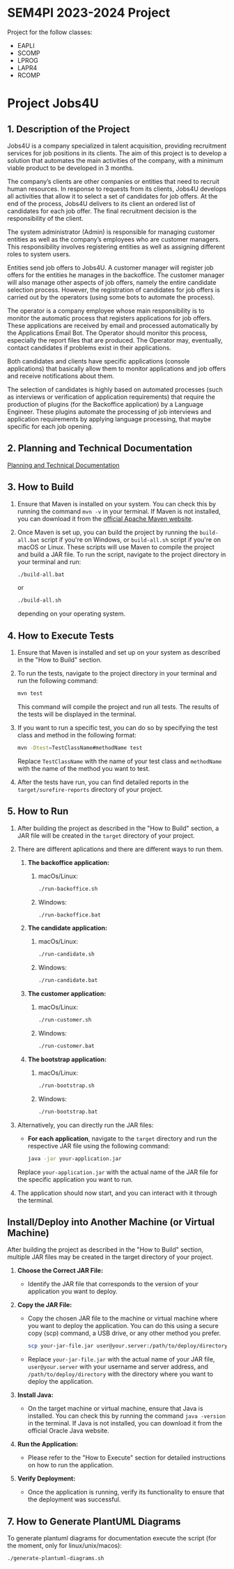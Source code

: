 # SEM4PI 2023-2024 Project
Project for the follow classes:
- EAPLI
- SCOMP
- LPROG
- LAPR4
- RCOMP
  
# Project Jobs4U

## 1. Description of the Project

Jobs4U is a company specialized in talent acquisition, providing recruitment services for job positions in its clients. The aim of this project is to develop a solution that automates the main activities of the company, with a minimum viable product to be developed in 3 months.

The company’s clients are other companies or entities that need to recruit human resources. In response to requests from its clients, Jobs4U develops all activities that allow it to select a set of candidates for job offers. At the end of the process, Jobs4U delivers to its client an ordered list of candidates for each job offer. The final recruitment decision is the responsibility of the client.

The system administrator (Admin) is responsible for managing customer entities as well as the company’s employees who are customer managers. This responsibility involves registering entities as well as assigning different roles to system users.

Entities send job offers to Jobs4U. A customer manager will register job offers for the entities he manages in the backoffice. The customer manager will also manage other aspects of job offers, namely the entire candidate selection process. However, the registration of candidates for job offers is carried out by the operators (using some bots to automate the process).

The operator is a company employee whose main responsibility is to monitor the automatic process that registers applications for job offers. These applications are received by email and processed automatically by the Applications Email Bot. The Operator should monitor this process, especially the report files that are produced. The Operator may, eventually, contact candidates if problems exist in their applications.

Both candidates and clients have specific applications (console applications) that basically allow them to monitor applications and job offers and receive notifications about them.

The selection of candidates is highly based on automated processes (such as interviews or verification of application requirements) that require the production of plugins (for the Backoffice application) by a Language Engineer. These plugins automate the processing of job interviews and application requirements by applying language processing, that maybe specific for each job opening.

## 2. Planning and Technical Documentation

[Planning and Technical Documentation](docs/readme.md)




## 3. How to Build



1. Ensure that Maven is installed on your system. You can check this by running the command `mvn -v` in your terminal. If Maven is not installed, you can download it from the [official Apache Maven website](https://maven.apache.org/download.cgi).

2. Once Maven is set up, you can build the project by running the `build-all.bat` script if you're on Windows, or `build-all.sh` script if you're on macOS or Linux. These scripts will use Maven to compile the project and build a JAR file. To run the script, navigate to the project directory in your terminal and run:

    ```bash
    ./build-all.bat
    ```

   or

    ```bash
    ./build-all.sh
    ```

   depending on your operating system.

## 4. How to Execute Tests

1. Ensure that Maven is installed and set up on your system as described in the "How to Build" section.

2. To run the tests, navigate to the project directory in your terminal and run the following command:

    ```bash
    mvn test
    ```

    This command will compile the project and run all tests. The results of the tests will be displayed in the terminal.

3. If you want to run a specific test, you can do so by specifying the test class and method in the following format:

    ```bash
    mvn -Dtest=TestClassName#methodName test
    ```

    Replace `TestClassName` with the name of your test class and `methodName` with the name of the method you want to test.

4. After the tests have run, you can find detailed reports in the `target/surefire-reports` directory of your project.

## 5. How to Run

1. After building the project as described in the "How to Build" section, a JAR file will be created in the `target` directory of your project.

2. There are different aplications and there are different ways to run them. 
   1. **The backoffice application:** 
      1. macOs/Linux:

          ```bash
          ./run-backoffice.sh
          ```
      2. Windows:
    
            ```bash
            ./run-backoffice.bat
            ```
   2. **The candidate application:**
      1. macOs/Linux:

          ```bash
          ./run-candidate.sh
          ```
      2. Windows:

          ```bash
          ./run-candidate.bat
          ```
   3. **The customer application:**
      1. macOs/Linux:

          ```bash
          ./run-customer.sh
          ```
      2. Windows:
    
           ```bash
         ./run-customer.bat
         ```
   
   4. **The bootstrap application:**
       1. macOs/Linux:
    
           ```bash
           ./run-bootstrap.sh
           ```
      2. Windows:
    
          ```bash
          ./run-bootstrap.bat
         ```
   
      
     

3. Alternatively, you can directly run the JAR files:

   - **For each application**, navigate to the `target` directory and run the respective JAR file using the following command:

     ```bash
     java -jar your-application.jar
     ```

   Replace `your-application.jar` with the actual name of the JAR file for the specific application you want to run.

4. The application should now start, and you can interact with it through the terminal.

## Install/Deploy into Another Machine (or Virtual Machine)

After building the project as described in the "How to Build" section, multiple JAR files may be created in the target directory of your project.

1. **Choose the Correct JAR File:**
   - Identify the JAR file that corresponds to the version of your application you want to deploy.

2. **Copy the JAR File:**
   - Copy the chosen JAR file to the machine or virtual machine where you want to deploy the application. You can do this using a secure copy (scp) command, a USB drive, or any other method you prefer.
     ```bash
     scp your-jar-file.jar user@your.server:/path/to/deploy/directory
     ```
   - Replace `your-jar-file.jar` with the actual name of your JAR file, `user@your.server` with your username and server address, and `/path/to/deploy/directory` with the directory where you want to deploy the application.

3. **Install Java:**
   - On the target machine or virtual machine, ensure that Java is installed. You can check this by running the command `java -version` in the terminal. If Java is not installed, you can download it from the official Oracle Java website.

4. **Run the Application:**
   - Please refer to the "How to Execute" section for detailed instructions on how to run the application.   

5. **Verify Deployment:**
   - Once the application is running, verify its functionality to ensure that the deployment was successful.


## 7. How to Generate PlantUML Diagrams

To generate plantuml diagrams for documentation execute the script (for the moment, only for linux/unix/macos):

    ./generate-plantuml-diagrams.sh


